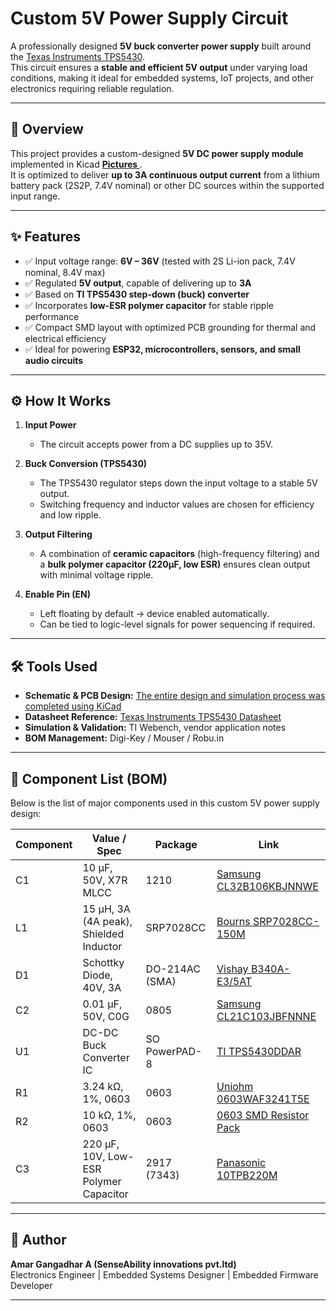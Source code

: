 # Custom 5V Power Supply Circuit

A professionally designed **5V buck converter power supply** built around the [Texas Instruments TPS5430](https://www.ti.com/product/TPS5430).  
This circuit ensures a **stable and efficient 5V output** under varying load conditions, making it ideal for embedded systems, IoT projects, and other electronics requiring reliable regulation.

---

## 📖 Overview
This project provides a custom-designed **5V DC power supply module** implemented in Kicad **[Pictures ](https://github.com/AMAR124595/Buck-converter-5.v/tree/master/Image)**.  
It is optimized to deliver **up to 3A continuous output current** from a lithium battery pack (2S2P, 7.4V nominal) or other DC sources within the supported input range.

---

## ✨ Features
- ✅ Input voltage range: **6V – 36V** (tested with 2S Li-ion pack, 7.4V nominal, 8.4V max)  
- ✅ Regulated **5V output**, capable of delivering up to **3A**  
- ✅ Based on **TI TPS5430 step-down (buck) converter**  
- ✅ Incorporates **low-ESR polymer capacitor** for stable ripple performance  
- ✅ Compact SMD layout with optimized PCB grounding for thermal and electrical efficiency  
- ✅ Ideal for powering **ESP32, microcontrollers, sensors, and small audio circuits**

---

## ⚙️ How It Works
1. **Input Power**  
   - The circuit accepts power from a  DC supplies up to 35V.  

2. **Buck Conversion (TPS5430)**  
   - The TPS5430 regulator steps down the input voltage to a stable 5V output.  
   - Switching frequency and inductor values are chosen for efficiency and low ripple.  

3. **Output Filtering**  
   - A combination of **ceramic capacitors** (high-frequency filtering) and a **bulk polymer capacitor (220µF, low ESR)** ensures clean output with minimal voltage ripple.  

4. **Enable Pin (EN)**  
   - Left floating by default → device enabled automatically.  
   - Can be tied to logic-level signals for power sequencing if required.  

---

## 🛠️ Tools Used
- **Schematic & PCB Design:** [The entire design and simulation process was completed using KiCad](https://github.com/AMAR124595/Buck-converter-5.v/tree/master) 
- **Datasheet Reference:** [Texas Instruments TPS5430 Datasheet](https://www.ti.com/lit/ds/symlink/tps5430.pdf)  
- **Simulation & Validation:** TI Webench, vendor application notes  
- **BOM Management:** Digi-Key / Mouser / Robu.in  

---

## 🧾 Component List (BOM)

Below is the list of major components used in this custom 5V power supply design:

| Component | Value / Spec | Package | Link |
|-----------|--------------|---------|------|
| C1        | 10 µF, 50V, X7R MLCC | 1210 | [Samsung CL32B106KBJNNWE](https://robu.in/product/cl32b106kbjnnwe-samsang-50v-10uf-x7r-%C2%B110-1210-multilayer-ceramic-capacitors-mlcc-smd-smt-rohs/?) |
| L1        | 15 µH, 3A (4A peak), Shielded Inductor | SRP7028CC | [Bourns SRP7028CC-150M](https://robu.in/product/srp7028cc-150m-bourns-srp7028cc-150m-power-inductor-smd-15-%C2%B5h-3-a-shielded-4-a-srp7028cc-series/?) |
| D1        | Schottky Diode, 40V, 3A | DO-214AC (SMA) | [Vishay B340A-E3/5AT](https://robu.in/product/b340a-e3-5at-vishay-intertech-40v-3a-550mv3a-do-214acsma-schottky-diodes-rohs/?) |
| C2        | 0.01 µF, 50V, C0G | 0805 | [Samsung CL21C103JBFNNNE](https://robu.in/product/cl21c103jbfnnne-samsung-cap-ceramic-0-01uf-50v-c0g-5-pad-smd-0805-125c-t-r/?) |
| U1        | DC-DC Buck Converter IC | SO PowerPAD-8 | [TI TPS5430DDAR](https://robu.in/product/tps5430ddar-so-powerpad-8-dc-dc-buck-step-down-switching-voltage-regulators/) |
| R1        | 3.24 kΩ, 1%, 0603 | 0603 | [Uniohm 0603WAF3241T5E](https://robu.in/product/0603waf3241t5e-uniohm-royal-ohm-100mw-thick-film-resistors-75v-%C2%B1100ppm-%E2%84%83%C2%B11-3-24k%CF%89-0603-chip-resistor-surface-mount-rohs/) |
| R2        | 10 kΩ, 1%, 0603 | 0603 | [0603 SMD Resistor Pack](https://robu.in/product/10k-ohm-1-4w-0603-surface-mount-chip-resistor-pack-of-100/?) |
| C3        | 220 µF, 10V, Low-ESR Polymer Capacitor | 2917 (7343) | [Panasonic 10TPB220M](https://www.digikey.com/en/products/detail/panasonic-electronic-components/10TPB220M/4204779) |

---

## 👤 Author
**Amar Gangadhar A (SenseAbility innovations pvt.ltd)**  
Electronics Engineer | Embedded Systems Designer |   Embedded Firmware Developer

---
